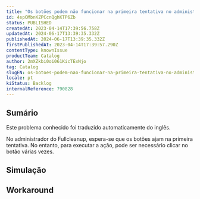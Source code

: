```yaml
---
title: "Os botões podem não funcionar na primeira tentativa no administrador de limpeza completa"
id: 4spOMbnKZPCcnQghKTP6Zb
status: PUBLISHED
createdAt: 2023-04-14T17:39:56.758Z
updatedAt: 2024-06-17T13:39:35.332Z
publishedAt: 2024-06-17T13:39:35.332Z
firstPublishedAt: 2023-04-14T17:39:57.290Z
contentType: knownIssue
productTeam: Catalog
author: 2mXZkbi0oi061KicTExNjo
tag: Catalog
slugEN: os-botoes-podem-nao-funcionar-na-primeira-tentativa-no-administrador-de-limpeza-completa
locale: pt
kiStatus: Backlog
internalReference: 790828
---
```


## Sumário

<div class="alert alert-info">
  <p>Este problema conhecido foi traduzido automaticamente do inglês.</p>
</div>


No administrador do Fullcleanup, espera-se que os botões ajam na primeira tentativa. No entanto, para executar a ação, pode ser necessário clicar no botão várias vezes.

## Simulação



## Workaround



